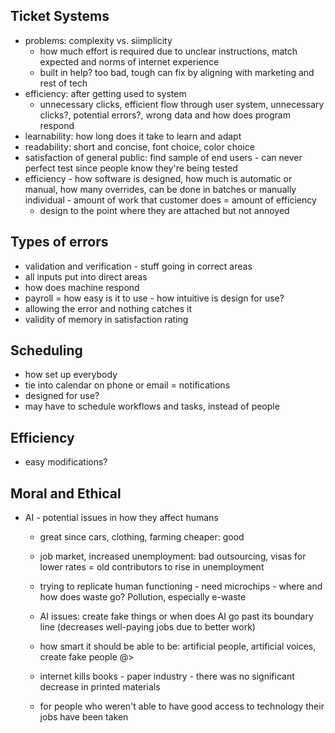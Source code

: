 ## Ticket Systems
- problems: complexity vs. siimplicity  
  - how much effort is required
    due to unclear instructions, match expected and norms of internet experience
  - built in help?
    too bad, tough
    can fix by aligning with marketing and rest of tech
- efficiency: after getting used to system
  - unnecessary clicks, efficient flow through user system, unnecessary clicks?, potential errors?, wrong data and how does program respond
- learnability: how long does it take to learn and adapt
- readability: short and concise, font choice, color choice
- satisfaction of general public: find sample of end users - can never perfect test since people know they're being tested
- efficiency - how software is designed, how much is automatic or manual, how many overrides, can be done in batches or manually individual - amount of work that customer does = amount of efficiency 
  - design to the point where they are attached but not annoyed
  
  
## Types of errors
  - validation and verification - stuff going in correct areas
  - all inputs put into direct areas
  - how does machine respond     
  - payroll = how easy is it to use - how intuitive is design for use? 
  - allowing the error and nothing catches it
  - validity of memory in satisfaction rating 
  
## Scheduling 
  - how set up everybody
  - tie into calendar on phone or email = notifications
  - designed for use?
  - may have to schedule workflows and tasks, instead of people
  
## Efficiency
  - easy modifications?
  
## Moral and Ethical
  - AI - potential issues in how they affect humans
    - great since cars, clothing, farming cheaper: good
    - job market, increased unemployment: bad 
      outsourcing, visas for lower rates = old contributors to rise in unemployment
    - trying to replicate human functioning - need microchips - where and how does waste go? Pollution, especially e-waste
    - AI issues: create fake things or when does AI go past its boundary line (decreases well-paying jobs due to better work)
    - how smart it should be able to be: artificial people, artificial voices, create fake people @>
    - internet kills books - paper industry - there was no significant decrease in printed materials
    
    - for people who weren't able to have good access to technology their jobs have been taken
  
